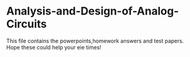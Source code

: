 # Analysis-and-Design-of-Analog-Circuits

This file contains the powerpoints,homework answers and test papers.
Hope these could help your eie times!
